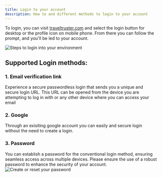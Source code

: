 ```yaml
---
title: Login to your account
description: How to and different methods to login to your account
---
```


To login, you can visit [traveltruster.com](https://www.traveltruster.com/) and select the login button for desktop or the profile icon on mobile phone.
From there you can follow the prompt, and you'll be led to your account. 

![Steps to login into your environment](/images/login_steps1.jpg)

## Supported Login methods:

### 1. Email verification link
Experience a secure passwordless login that sends you a unique and secure login URL. This URL can be opened from the device you are attempting to log in with or any other device where you can access your email

### 2. Google 
Through an exisiting google account you can easily and secure login without the need to create a login.

### 3. Password 
You can establish a password for the conventional login method, ensuring seamless access across multiple devices. Please ensure the use of a robust password to enhance the security of your account.
![Create or reset your password](/images/reset_password.jpg)







